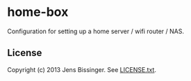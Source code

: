 # home-box

Configuration for setting up a home server / wifi router / NAS.

## License

Copyright (c) 2013 Jens Bissinger. See [LICENSE.txt](LICENSE.txt).
